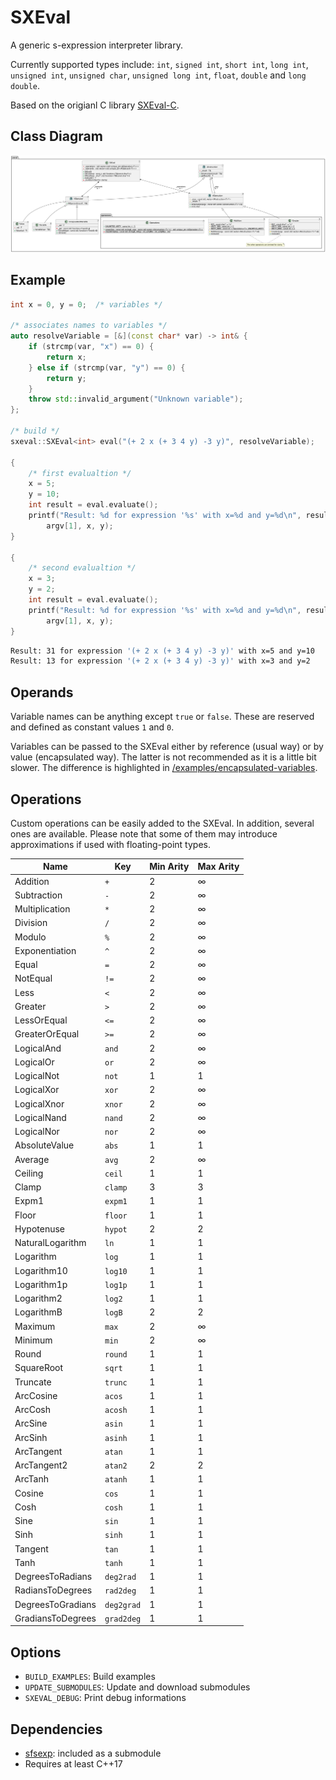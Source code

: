 # SXEval
A generic s-expression interpreter library.

Currently supported types include:
`int`, `signed int`, `short int`, `long int`, `unsigned int`, `unsigned char`,
`unsigned long int`, `float`, `double` and `long double`.

Based on the origianl C library [SXEval-C](https://github.com/abadiet/SXEval-C).

## Class Diagram
<img src="https://github.com/abadiet/SXEval/blob/main/uml/class-diagram.png">

## Example
```cpp
int x = 0, y = 0;  /* variables */

/* associates names to variables */
auto resolveVariable = [&](const char* var) -> int& {
    if (strcmp(var, "x") == 0) {
        return x;
    } else if (strcmp(var, "y") == 0) {
        return y;
    }
    throw std::invalid_argument("Unknown variable");
};

/* build */
sxeval::SXEval<int> eval("(+ 2 x (+ 3 4 y) -3 y)", resolveVariable);

{
    /* first evalualtion */
    x = 5;
    y = 10;
    int result = eval.evaluate();
    printf("Result: %d for expression '%s' with x=%d and y=%d\n", result,
        argv[1], x, y);
}

{
    /* second evalualtion */
    x = 3;
    y = 2;
    int result = eval.evaluate();
    printf("Result: %d for expression '%s' with x=%d and y=%d\n", result,
        argv[1], x, y);
}
```
```bash
Result: 31 for expression '(+ 2 x (+ 3 4 y) -3 y)' with x=5 and y=10
Result: 13 for expression '(+ 2 x (+ 3 4 y) -3 y)' with x=3 and y=2
```

## Operands
Variable names can be anything except `true` or `false`. These are
reserved and defined as constant values `1` and `0`.

Variables can be passed to the SXEval either by reference (usual way) or by
value (encapsulated way). The latter is not recommended as it is a little bit
slower. The difference is highlighted in [/examples/encapsulated-variables](https://github.com/abadiet/SXEval/tree/main/examples/encapsulated-variables).

## Operations
Custom operations can be easily added to the SXEval. In addition, several ones
are available. Please note that some of them may introduce approximations if used
with floating-point types.

| Name | Key | Min Arity | Max Arity |
|------|-----|-----------|-----------|
| Addition | `+` | 2 | ∞ |
| Subtraction | `-` | 2 | ∞ |
| Multiplication | `*` | 2 | ∞ |
| Division | `/` | 2 | ∞ |
| Modulo | `%` | 2 | ∞ |
| Exponentiation | `^` | 2 | ∞ |
| Equal | `=` | 2 | ∞ |
| NotEqual | `!=` | 2 | ∞ |
| Less | `<` | 2 | ∞ |
| Greater | `>` | 2 | ∞ |
| LessOrEqual | `<=` | 2 | ∞ |
| GreaterOrEqual | `>=` | 2 | ∞ |
| LogicalAnd | `and` | 2 | ∞ |
| LogicalOr | `or` | 2 | ∞ |
| LogicalNot | `not` | 1 | 1 |
| LogicalXor | `xor` | 2 | ∞ |
| LogicalXnor | `xnor` | 2 | ∞ |
| LogicalNand | `nand` | 2 | ∞ |
| LogicalNor | `nor` | 2 | ∞ |
| AbsoluteValue | `abs` | 1 | 1 |
| Average | `avg` | 2 | ∞ |
| Ceiling | `ceil` | 1 | 1 |
| Clamp | `clamp` | 3 | 3 |
| Expm1 | `expm1` | 1 | 1 |
| Floor | `floor` | 1 | 1 |
| Hypotenuse | `hypot` | 2 | 2 |
| NaturalLogarithm | `ln` | 1 | 1 |
| Logarithm | `log` | 1 | 1 |
| Logarithm10 | `log10` | 1 | 1 |
| Logarithm1p | `log1p` | 1 | 1 |
| Logarithm2 | `log2` | 1 | 1 |
| LogarithmB | `logB` | 2 | 2 |
| Maximum | `max` | 2 | ∞ |
| Minimum | `min` | 2 | ∞ |
| Round | `round` | 1 | 1 |
| SquareRoot | `sqrt` | 1 | 1 |
| Truncate | `trunc` | 1 | 1 |
| ArcCosine | `acos` | 1 | 1 |
| ArcCosh | `acosh` | 1 | 1 |
| ArcSine | `asin` | 1 | 1 |
| ArcSinh | `asinh` | 1 | 1 |
| ArcTangent | `atan` | 1 | 1 |
| ArcTangent2 | `atan2` | 2 | 2 |
| ArcTanh | `atanh` | 1 | 1 |
| Cosine | `cos` | 1 | 1 |
| Cosh | `cosh` | 1 | 1 |
| Sine | `sin` | 1 | 1 |
| Sinh | `sinh` | 1 | 1 |
| Tangent | `tan` | 1 | 1 |
| Tanh | `tanh` | 1 | 1 |
| DegreesToRadians | `deg2rad` | 1 | 1 |
| RadiansToDegrees | `rad2deg` | 1 | 1 |
| DegreesToGradians | `deg2grad` | 1 | 1 |
| GradiansToDegrees | `grad2deg` | 1 | 1 |

## Options
- `BUILD_EXAMPLES`: Build examples
- `UPDATE_SUBMODULES`: Update and download submodules
- `SXEVAL_DEBUG`: Print debug informations

## Dependencies
- [sfsexp](https://github.com/mjsottile/sfsexp): included as a submodule
- Requires at least C++17
